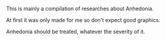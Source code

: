 This is mainly a compilation of researches about Anhedonia.

At first it was only made for me so don't expect good graphics.

Anhedonia should be treated, whatever the severity of it.